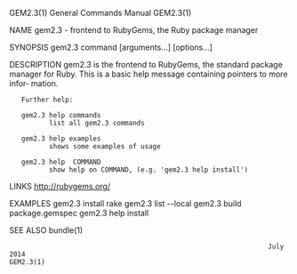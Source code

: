 GEM2.3(1)                                                     General Commands Manual                                                    GEM2.3(1)

NAME
       gem2.3 - frontend to RubyGems, the Ruby package manager

SYNOPSIS
       gem2.3 command [arguments...] [options...]

DESCRIPTION
       gem2.3 is the frontend to RubyGems, the standard package manager for Ruby.  This is a basic help message containing pointers to more infor‐
       mation.

       Further help:

       gem2.3 help commands
              list all gem2.3 commands

       gem2.3 help examples
              shows some examples of usage

       gem2.3 help  COMMAND
              show help on COMMAND, (e.g. 'gem2.3 help install')

LINKS
       http://rubygems.org/

EXAMPLES
       gem2.3 install rake gem2.3 list --local gem2.3 build package.gemspec gem2.3 help install

SEE ALSO
       bundle(1)

                                                                     July 2014                                                           GEM2.3(1)
